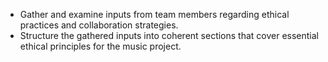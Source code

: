 - Gather and examine inputs from team members regarding ethical practices and collaboration strategies.
- Structure the gathered inputs into coherent sections that cover essential ethical principles for the music project.